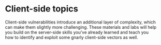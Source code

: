# Client-side topics

Client-side vulnerabilities introduce an additional layer of complexity, which can make them slightly more challenging. These materials and labs will help you build on the server-side skills you've already learned and teach you how to identify and exploit some gnarly client-side vectors as well.

